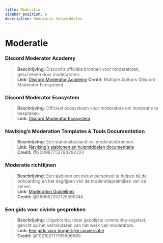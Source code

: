 ```yaml
---
title: Moderatie
sidebar_position: 6
description: Moderatie hulpmiddelen
---
```


# Moderatie

### Discord Moderator Academy
> **Beschrijving:** Discord's officiële bronnen voor moderatoren, geschreven door moderatoren.   <br/>
**Link:** [Discord Moderator Academy](https://dis.gd/moderation) 
**Credit:** Multiple Authors (Discord Moderator Ecosystem)

### Discord Moderator Ecosystem 
> **Beschrijving:** Officieel ecosysteem voor moderators om moderatie te bespreken.   <br/>
**Link:** [Discord Moderator Ecosystem](https://discord.com/blog/announcing-the-discord-moderator-academy-exam)

### Naviking’s Moderation Templates & Tools Documentation
> **Beschrijving:** Een stationsbestand vol moderatiebronnen.   <br/>
**Link:** [Naviking’s sjablonen en hulpmiddelen documentatie](https://drive.google.com/drive/folders/1vqdEEBqqCftZgMTkgqK8sKzxtdMANu4U)   <br/>
**Credit:** @200987752794292224

### Moderatie richtlijnen
> **Beschrijving:** Een sjabloon om nieuw personeel te helpen bij de onboarding en het begrijpen van de moderatiepraktijken van de server.   <br/>
**Link:** [Moderation Guidelines](https://staff-guidelines.super.site/)   <br/>
**Credit:** @366652352125599744

### Een gids voor civiele gesprekken
> **Beschrijving:** Uitgebreide, maar gepolijste community-regelset, gericht op het verminderen van het werk van moderators.   <br/>
**Link:** [Een gids voor burgerlijke conversatie](https://conversation.guide/)   <br/>
**Credit:** @102102717165506560
